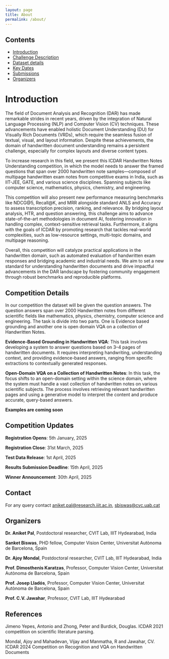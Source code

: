 ```yaml
---
layout: page
title: About
permalink: /about/
---
```



## Contents

- [Introduction](#introduction)
- [Challenge Description](#competition-details)
- [Dataset details](#accepted-posts)
- [Key Dates](#key-dates)
- [Submissions](#submissions)
- [Organizers](#organizers)

# Introduction

The field of Document Analysis and Recognition (DAR) has made remarkable strides in recent years, driven by the integration of Natural Language Processing (NLP) and Computer Vision (CV) techniques. These advancements have enabled holistic Document Understanding (DU) for Visually Rich Documents (VRDs), which require the seamless fusion of textual, visual, and layout information. Despite these achievements, the domain of handwritten document understanding remains a persistent challenge, especially for complex layouts and diverse content types.

To increase research in this field, we present this ICDAR Handwritten Notes Understanding competition, in which the model needs to answer the framed questions that span over 2000 handwritten note samples—composed of multipage handwritten exam notes from competitive exams in India, such as IIT-JEE, GATE, and various science disciplines. Spanning subjects like computer science, mathematics, physics, chemistry, and engineering. 

This competition will also present new performance measuring benchmarks like NDCG@5, Recall@K, and MRR alongside standard ANLS and Accuracy to assess transcription precision, ranking, and relevance. By bridging layout analysis, HTR, and question answering, this challenge aims to advance state-of-the-art methodologies in document AI, fostering innovation in handling complex, context-sensitive retrieval tasks. Furthermore, it aligns with the goals of ICDAR by promoting research that tackles real-world complexities, such as low-resource settings, multi-topic domains, and multipage reasoning.

Overall, this competition will catalyze practical applications in the handwritten domain, such as automated evaluation of handwritten exam responses and bridging academic and industrial needs. We aim to set a new standard for understanding handwritten documents and drive impactful advancements in the DAR landscape by fostering community engagement through robust benchmarks and reproducible platforms.

## Competition Details

In our competition the dataset will be given the question answers. The question answers span over 2000 Handwritten notes from different scientific fields like mathematics, physics, chemistry, computer science and engineering. The task is divide into two parts. One is Evidence based grounding and another one is open domain VQA on a collection of Handwritten Notes.

**Evidence-Based Grounding in Handwritten VQA**: This task involves developing a system to answer questions based on 3–4 pages of handwritten documents. It requires interpreting handwriting, understanding context, and providing evidence-based answers, ranging from specific extractions to contextually generated responses.

**Open-Domain VQA on a Collection of Handwritten Notes**: In this task, the focus shifts to an open-domain setting within the science domain, where the system must handle a vast collection of handwritten notes on various scientific subjects. The process involves retrieving relevant handwritten pages and using a generative model to interpret the content and produce accurate, query-based answers.


**Examples are coming soon**



## Competition Updates

**Registration Opens**: 5th January, 2025

**Registration Close**: 31st March, 2025

**Test Data Release**: 1st April, 2025

**Results Submission Deadline**: 15th April, 2025

**Winner Announcement**: 30th April, 2025



## Contact

For any query contact aniket.pal@research.iiit.ac.in, sbiswas@cvc.uab.cat

## Organizers

**Dr. Aniket Pal**, Postdoctoral researcher, CVIT Lab, IIIT Hydearabad, India

**Sanket Biswas**, PHD fellow, Computer Vision Center, Universitat Autònoma de Barcelona, Spain

**Dr. Ajoy Mondal**, Postdoctoral researcher, CVIT Lab, IIIT Hydearabad, India

**Prof. Dimosthenis Karatzas**, Professor, Computer Vision Center, Universitat Autònoma de Barcelona, Spain

**Prof. Josep Lladós**, Professor, Computer Vision Center, Universitat Autònoma de Barcelona, Spain

**Prof. C.V. Jawahar**, Professor, CVIT Lab, IIIT Hydearabad


## References

<a name="Litt">Jimeno Yepes, Antonio and Zhong, Peter and Burdick, Douglas. ICDAR 2021 competition on scientific literature parsing.</a>

<a name="Litt">Mondal, Ajoy and Mahadevan, Vijay and Manmatha, R and Jawahar, CV. ICDAR 2024 Competition on Recognition and VQA on Handwritten Documents </a>


